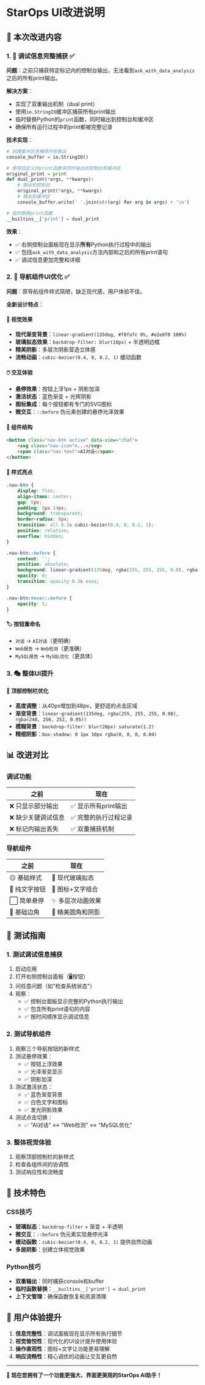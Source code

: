 # StarOps UI改进说明

## 🎨 本次改进内容

### 1. 🔧 调试信息完整捕获 ✅

**问题**：之前只捕获特定标记内的控制台输出，无法看到`ask_with_data_analysis`之后的所有print输出。

**解决方案**：
- 实现了双重输出机制（dual print）
- 使用`io.StringIO`缓冲区捕获所有print输出
- 临时替换Python的`print`函数，同时输出到控制台和缓冲区
- 确保所有运行过程中的print都被完整记录

**技术实现**：
```python
# 创建缓冲区来捕获所有输出
console_buffer = io.StringIO()

# 使用自定义的print函数来同时输出到控制台和缓冲区
original_print = print
def dual_print(*args, **kwargs):
    # 输出到控制台
    original_print(*args, **kwargs)
    # 输出到缓冲区
    console_buffer.write(' '.join(str(arg) for arg in args) + '\n')

# 临时替换print函数
__builtins__['print'] = dual_print
```

**效果**：
- ✅ 右侧控制台面板现在显示**所有**Python执行过程中的输出
- ✅ 包括`ask_with_data_analysis`方法内部和之后的所有print语句
- ✅ 调试信息更加完整和详细

### 2. 🎯 导航组件UI优化 ✅

**问题**：原导航组件样式简陋，缺乏现代感，用户体验不佳。

**全新设计特点**：

#### 🎨 视觉效果
- **现代渐变背景**：`linear-gradient(135deg, #f8fafc 0%, #e2e8f0 100%)`
- **玻璃拟态效果**：`backdrop-filter: blur(10px)` + 半透明边框
- **精美阴影**：多层次阴影营造立体感
- **流畅动画**：`cubic-bezier(0.4, 0, 0.2, 1)` 缓动函数

#### 🖱️ 交互体验
- **悬停效果**：按钮上浮1px + 阴影加深
- **激活状态**：蓝色渐变 + 光辉阴影
- **图标集成**：每个按钮都有专门的SVG图标
- **微交互**：`::before` 伪元素创建的悬停光泽效果

#### 📱 组件结构
```html
<button class="nav-btn active" data-view="chat">
    <svg class="nav-icon">...</svg>
    <span class="nav-text">AI对话</span>
</button>
```

#### 🎨 样式亮点
```css
.nav-btn {
    display: flex;
    align-items: center;
    gap: 6px;
    padding: 8px 14px;
    background: transparent;
    border-radius: 8px;
    transition: all 0.3s cubic-bezier(0.4, 0, 0.2, 1);
    position: relative;
    overflow: hidden;
}

.nav-btn::before {
    content: '';
    position: absolute;
    background: linear-gradient(135deg, rgba(255, 255, 255, 0.8), rgba(255, 255, 255, 0.4));
    opacity: 0;
    transition: opacity 0.3s ease;
}

.nav-btn:hover::before {
    opacity: 1;
}
```

#### 🏷️ 按钮重命名
- `对话` → `AI对话`（更明确）
- `Web报告` → `Web检测`（更准确）
- `MySQL报告` → `MySQL优化`（更具体）

### 3. 🎭 整体UI提升

#### 🎯 顶部控制栏优化
- **高度调整**：从40px增加到48px，更舒适的点击区域
- **渐变背景**：`linear-gradient(135deg, rgba(255, 255, 255, 0.98), rgba(248, 250, 252, 0.95))`
- **模糊背景**：`backdrop-filter: blur(20px) saturate(1.2)`
- **精细阴影**：`box-shadow: 0 1px 10px rgba(0, 0, 0, 0.04)`

## 📊 改进对比

### 调试功能
| 之前 | 现在 |
|------|------|
| ❌ 只显示部分输出 | ✅ 显示所有print输出 |
| ❌ 缺少关键调试信息 | ✅ 完整的执行过程记录 |
| ❌ 标记内输出丢失 | ✅ 双重捕获机制 |

### 导航组件
| 之前 | 现在 |
|------|------|
| 😐 基础样式 | 🎨 现代玻璃拟态 |
| 📝 纯文字按钮 | 🎯 图标+文字组合 |
| ⬜ 简单悬停 | ✨ 多层次动画效果 |
| 🔘 基础边角 | 💎 精美圆角和阴影 |

## 🧪 测试指南

### 1. 测试调试信息捕获
1. 启动应用
2. 打开右侧控制台面板（🖥️按钮）
3. 问任意问题（如"检查系统状态"）
4. 观察：
   - ✅ 控制台面板显示完整的Python执行输出
   - ✅ 包含所有print语句的内容
   - ✅ 按时间顺序显示调试信息

### 2. 测试导航组件
1. 观察三个导航按钮的新样式
2. 测试悬停效果：
   - ✅ 按钮上浮效果
   - ✅ 光泽渐变显示
   - ✅ 阴影加深
3. 测试激活状态：
   - ✅ 蓝色渐变背景
   - ✅ 白色文字和图标
   - ✅ 发光阴影效果
4. 测试点击切换：
   - ✅ "AI对话" ↔ "Web检测" ↔ "MySQL优化"

### 3. 整体视觉体验
1. 观察顶部控制栏的新样式
2. 检查各组件间的协调性
3. 测试响应性和流畅度

## 🚀 技术特色

### CSS技巧
- **玻璃拟态**：`backdrop-filter` + 渐变 + 半透明
- **微交互**：`::before` 伪元素实现悬停光泽
- **缓动函数**：`cubic-bezier(0.4, 0, 0.2, 1)` 提供自然动画
- **多层阴影**：创建立体视觉效果

### Python技巧
- **双重输出**：同时捕获console和buffer
- **临时函数替换**：`__builtins__['print'] = dual_print`
- **上下文管理**：确保函数恢复和资源清理

## 🎯 用户体验提升

1. **信息完整性**：调试面板现在显示所有执行细节
2. **视觉愉悦性**：现代化的UI设计提升使用体验
3. **操作直观性**：图标+文字让功能更易理解
4. **响应流畅性**：精心调优的动画让交互更自然

---

**🎉 现在您拥有了一个功能更强大、界面更美观的StarOps AI助手！**

